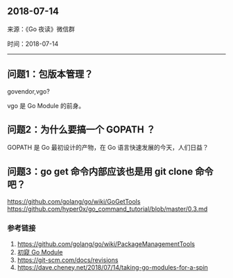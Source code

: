 ## 2018-07-14

来源：《Go 夜读》微信群

时间：2018-07-14

----

## 问题1：包版本管理？

govendor,vgo?

vgo 是 Go Module 的前身。

## 问题2：为什么要搞一个 GOPATH ？

GOPATH 是 Go 最初设计的产物，在 Go 语言快速发展的今天，人们日益？

## 问题3：go get 命令内部应该也是用 git clone 命令吧？

https://github.com/golang/go/wiki/GoGetTools
https://github.com/hyper0x/go_command_tutorial/blob/master/0.3.md

### 参考链接

1. https://github.com/golang/go/wiki/PackageManagementTools
2. [初窥 Go Module]()
3. https://git-scm.com/docs/revisions
4. https://dave.cheney.net/2018/07/14/taking-go-modules-for-a-spin

